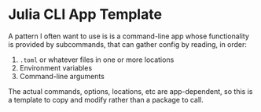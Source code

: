 # Julia CLI App Template

A pattern I often want to use is is a command-line app whose functionality
is provided by subcommands, that can gather config by reading, in order:

1. `.toml` or whatever files in one or more locations
2. Environment variables
3. Command-line arguments

The actual commands, options, locations, etc are app-dependent, so this is 
a template to copy and modify rather than a package to call.
